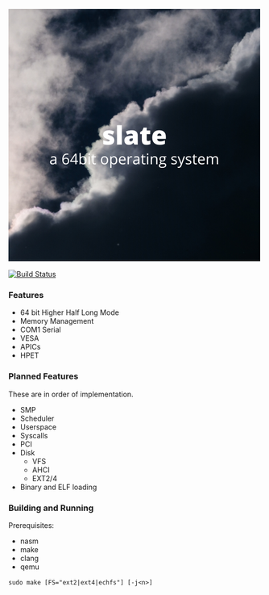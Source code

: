 ![alt text](slate.png "slate")

[![Build Status](https://travis-ci.org/404meemr/slate.svg?branch=master)](https://travis-ci.org/404meemr/slate)

### Features
- 64 bit Higher Half Long Mode
- Memory Management
- COM1 Serial
- VESA
- APICs
- HPET

### Planned Features
These are in order of implementation.
- SMP
- Scheduler
- Userspace
- Syscalls
- PCI
- Disk
    - VFS
    - AHCI
    - EXT2/4
- Binary and ELF loading

### Building and Running

Prerequisites:
- nasm
- make
- clang
- qemu

```
sudo make [FS="ext2|ext4|echfs"] [-j<n>]
```
